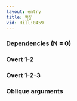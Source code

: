 ```yaml
---
layout: entry
title: གཅུ་
vid: Hill:0459
---
```

### Dependencies (N = 0)


### Overt 1-2


### Overt 1-2-3


### Oblique arguments
